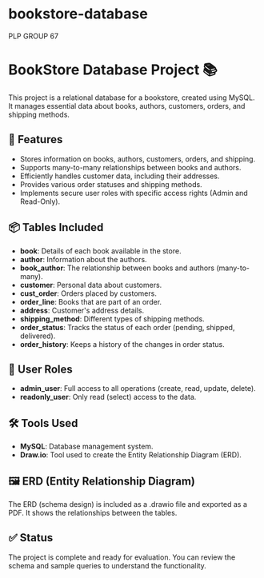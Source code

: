 # bookstore-database
PLP GROUP 67
# BookStore Database Project 📚

This project is a relational database for a bookstore, created using MySQL. It manages essential data about books, authors, customers, orders, and shipping methods.

## 🔧 Features
- Stores information on books, authors, customers, orders, and shipping.
- Supports many-to-many relationships between books and authors.
- Efficiently handles customer data, including their addresses.
- Provides various order statuses and shipping methods.
- Implements secure user roles with specific access rights (Admin and Read-Only).

## 📦 Tables Included
- **book**: Details of each book available in the store.
- **author**: Information about the authors.
- **book_author**: The relationship between books and authors (many-to-many).
- **customer**: Personal data about customers.
- **cust_order**: Orders placed by customers.
- **order_line**: Books that are part of an order.
- **address**: Customer's address details.
- **shipping_method**: Different types of shipping methods.
- **order_status**: Tracks the status of each order (pending, shipped, delivered).
- **order_history**: Keeps a history of the changes in order status.

## 👥 User Roles
- **admin_user**: Full access to all operations (create, read, update, delete).
- **readonly_user**: Only read (select) access to the data.

## 🛠 Tools Used
- **MySQL**: Database management system.
- **Draw.io**: Tool used to create the Entity Relationship Diagram (ERD).

## 🖼 ERD (Entity Relationship Diagram)
The ERD (schema design) is included as a .drawio file and exported as a PDF. It shows the relationships between the tables.

## ✅ Status
The project is complete and ready for evaluation. You can review the schema and sample queries to understand the functionality.

